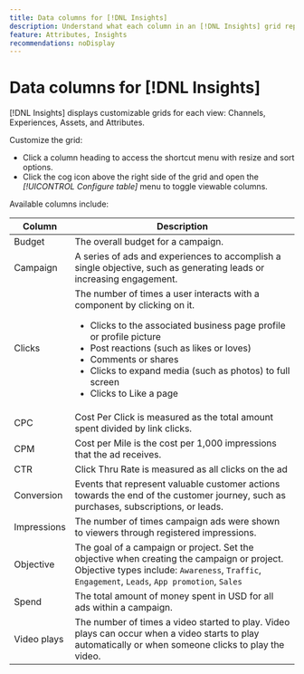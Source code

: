 ```yaml
---
title: Data columns for [!DNL Insights]
description: Understand what each column in an [!DNL Insights] grid represents.
feature: Attributes, Insights
recommendations: noDisplay
---
```


# Data columns for [!DNL Insights]

[!DNL Insights] displays customizable grids for each view: Channels, Experiences, Assets, and Attributes.

Customize the grid:

- Click a column heading to access the shortcut menu with resize and sort options.
- Click the cog icon above the right side of the grid and open the _[!UICONTROL Configure table]_ menu to toggle viewable columns.

Available columns include:

| Column      | Description  |
| ----------- | ------------ |
| Budget      | The overall budget for a campaign. |
| Campaign    | A series of ads and experiences to accomplish a single objective, such as generating leads or increasing engagement. |
| Clicks      | The number of times a user interacts with a component by clicking on it.<ul><li>Clicks to the associated business page profile or profile picture</li><li>Post reactions (such as likes or loves)</li><li>Comments or shares</li><li>Clicks to expand media (such as photos) to full screen</li><li>Clicks to Like a page</li></ul> |
| CPC         | Cost Per Click is measured as the total amount spent divided by link clicks. |
| CPM         | Cost per Mile is the cost per 1,000 impressions that the ad receives. |
| CTR         | Click Thru Rate is measured as all clicks on the ad |
| Conversion | Events that represent valuable customer actions towards the end of the customer journey, such as purchases, subscriptions, or leads. |
| Impressions | The number of times campaign ads were shown to viewers through registered impressions. |
| Objective   | The goal of a campaign or project. Set the objective when creating the campaign or project.<br>Objective types include: `Awareness`, `Traffic`, `Engagement`, `Leads`, `App promotion`, `Sales` |
| Spend       | The total amount of money spent in USD for all ads within a campaign. |
| Video plays | The number of times a video started to play. Video plays can occur when a video starts to play automatically or when someone clicks to play the video. |
